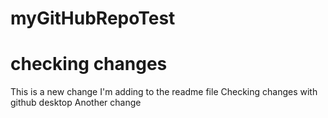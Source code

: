 # myGitHubRepoTest
# checking changes

This is a new change I'm adding to the readme file
Checking changes with github desktop
Another change